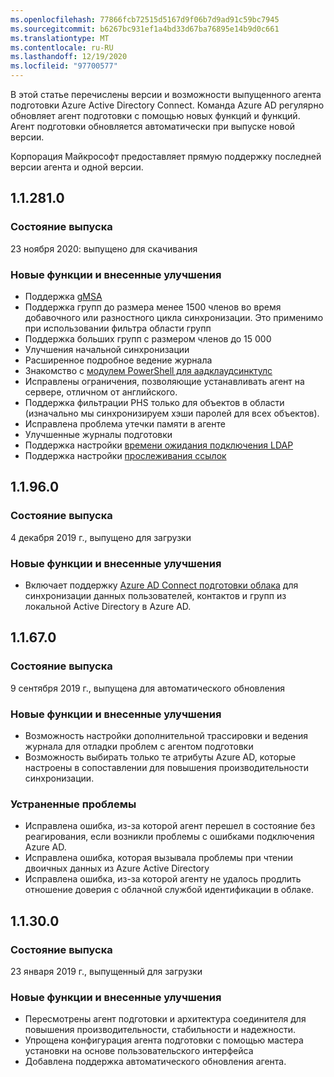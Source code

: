 ```yaml
---
ms.openlocfilehash: 77866fcb72515d5167d9f06b7d9ad91c59bc7945
ms.sourcegitcommit: b6267bc931ef1a4bd33d67ba76895e14b9d0c661
ms.translationtype: MT
ms.contentlocale: ru-RU
ms.lasthandoff: 12/19/2020
ms.locfileid: "97700577"
---
```

В этой статье перечислены версии и возможности выпущенного агента подготовки Azure Active Directory Connect. Команда Azure AD регулярно обновляет агент подготовки с помощью новых функций и функций. Агент подготовки обновляется автоматически при выпуске новой версии. 

Корпорация Майкрософт предоставляет прямую поддержку последней версии агента и одной версии.

## <a name="112810"></a>1.1.281.0

### <a name="release-status"></a>Состояние выпуска

23 ноября 2020: выпущено для скачивания

### <a name="new-features-and-improvements"></a>Новые функции и внесенные улучшения

* Поддержка [gMSA](../articles/active-directory/cloud-provisioning/how-to-prerequisites.md#group-managed-service-accounts)
* Поддержка групп до размера менее 1500 членов во время добавочного или разностного цикла синхронизации. Это применимо при использовании фильтра области групп
* Поддержка больших групп с размером членов до 15 000
* Улучшения начальной синхронизации
* Расширенное подробное ведение журнала
* Знакомство с [модулем PowerShell для аадклаудсинктулс](../articles/active-directory/cloud-provisioning/reference-powershell.md)
* Исправлены ограничения, позволяющие устанавливать агент на сервере, отличном от английского.
* Поддержка фильтрации PHS только для объектов в области (изначально мы синхронизируем хэши паролей для всех объектов).
* Исправлена проблема утечки памяти в агенте
* Улучшенные журналы подготовки
* Поддержка настройки [времени ожидания подключения LDAP](../articles/active-directory/cloud-provisioning/how-to-manage-registry-options.md#configure-ldap-connection-timeout) 
* Поддержка настройки [прослеживания ссылок](../articles/active-directory/cloud-provisioning/how-to-manage-registry-options.md#configure-referral-chasing) 


## <a name="11960"></a>1.1.96.0

### <a name="release-status"></a>Состояние выпуска

4 декабря 2019 г., выпущено для загрузки

### <a name="new-features-and-improvements"></a>Новые функции и внесенные улучшения

* Включает поддержку [Azure AD Connect подготовки облака](../articles/active-directory/cloud-provisioning/what-is-cloud-provisioning.md) для синхронизации данных пользователей, контактов и групп из локальной Active Directory в Azure AD.


## <a name="11670"></a>1.1.67.0

### <a name="release-status"></a>Состояние выпуска

9 сентября 2019 г., выпущена для автоматического обновления

### <a name="new-features-and-improvements"></a>Новые функции и внесенные улучшения

* Возможность настройки дополнительной трассировки и ведения журнала для отладки проблем с агентом подготовки
* Возможность выбирать только те атрибуты Azure AD, которые настроены в сопоставлении для повышения производительности синхронизации.

### <a name="fixed-issues"></a>Устраненные проблемы

* Исправлена ошибка, из-за которой агент перешел в состояние без реагирования, если возникли проблемы с ошибками подключения Azure AD.
* Исправлена ошибка, которая вызывала проблемы при чтении двоичных данных из Azure Active Directory
* Исправлена ошибка, из-за которой агенту не удалось продлить отношение доверия с облачной службой идентификации в облаке.

## <a name="11300"></a>1.1.30.0

### <a name="release-status"></a>Состояние выпуска

23 января 2019 г., выпущенный для загрузки

### <a name="new-features-and-improvements"></a>Новые функции и внесенные улучшения

* Пересмотрены агент подготовки и архитектура соединителя для повышения производительности, стабильности и надежности. 
* Упрощена конфигурация агента подготовки с помощью мастера установки на основе пользовательского интерфейса 
* Добавлена поддержка автоматического обновления агента.


